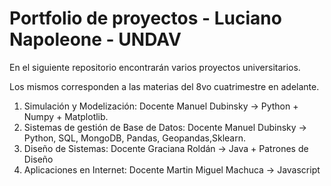 # Portfolio de proyectos - Luciano Napoleone - UNDAV

En el siguiente repositorio encontrarán varios proyectos universitarios.

Los mismos corresponden a las materias del 8vo cuatrimestre en adelante.

1) Simulación y Modelización: Docente Manuel Dubinsky -> Python + Numpy + Matplotlib.
2) Sistemas de gestión de Base de Datos: Docente Manuel Dubinsky -> Python, SQL, MongoDB, Pandas, Geopandas,Sklearn.
3) Diseño de Sistemas: Docente Graciana Roldán -> Java + Patrones de Diseño
4) Aplicaciones en Internet: Docente Martin Miguel Machuca -> Javascript




